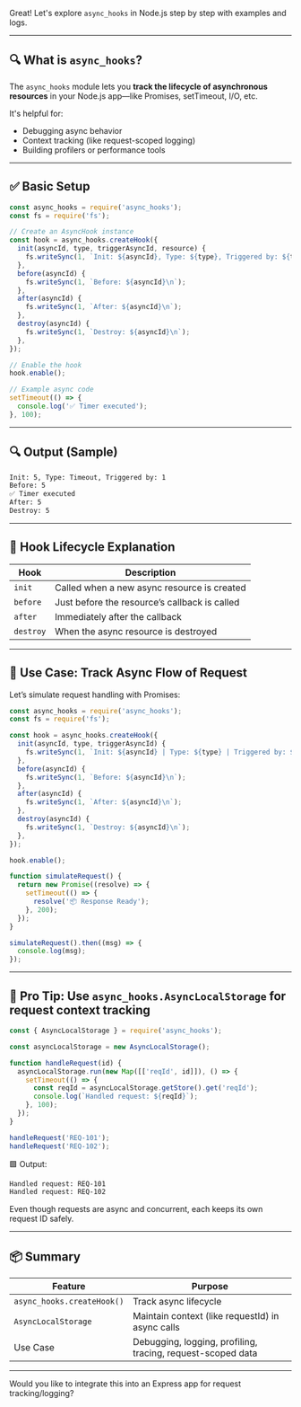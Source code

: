 Great! Let's explore `async_hooks` in Node.js step by step with examples and logs.

---

## 🔍 What is `async_hooks`?

The `async_hooks` module lets you **track the lifecycle of asynchronous resources** in your Node.js app—like Promises, setTimeout, I/O, etc.

It's helpful for:

* Debugging async behavior
* Context tracking (like request-scoped logging)
* Building profilers or performance tools

---

## ✅ Basic Setup

```js
const async_hooks = require('async_hooks');
const fs = require('fs');

// Create an AsyncHook instance
const hook = async_hooks.createHook({
  init(asyncId, type, triggerAsyncId, resource) {
    fs.writeSync(1, `Init: ${asyncId}, Type: ${type}, Triggered by: ${triggerAsyncId}\n`);
  },
  before(asyncId) {
    fs.writeSync(1, `Before: ${asyncId}\n`);
  },
  after(asyncId) {
    fs.writeSync(1, `After: ${asyncId}\n`);
  },
  destroy(asyncId) {
    fs.writeSync(1, `Destroy: ${asyncId}\n`);
  },
});

// Enable the hook
hook.enable();

// Example async code
setTimeout(() => {
  console.log('✅ Timer executed');
}, 100);
```

---

## 🔍 Output (Sample)

```bash
Init: 5, Type: Timeout, Triggered by: 1
Before: 5
✅ Timer executed
After: 5
Destroy: 5
```

---

## 🔄 Hook Lifecycle Explanation

| Hook      | Description                                   |
| --------- | --------------------------------------------- |
| `init`    | Called when a new async resource is created   |
| `before`  | Just before the resource’s callback is called |
| `after`   | Immediately after the callback                |
| `destroy` | When the async resource is destroyed          |

---

## 🧠 Use Case: Track Async Flow of Request

Let’s simulate request handling with Promises:

```js
const async_hooks = require('async_hooks');
const fs = require('fs');

const hook = async_hooks.createHook({
  init(asyncId, type, triggerAsyncId) {
    fs.writeSync(1, `Init: ${asyncId} | Type: ${type} | Triggered by: ${triggerAsyncId}\n`);
  },
  before(asyncId) {
    fs.writeSync(1, `Before: ${asyncId}\n`);
  },
  after(asyncId) {
    fs.writeSync(1, `After: ${asyncId}\n`);
  },
  destroy(asyncId) {
    fs.writeSync(1, `Destroy: ${asyncId}\n`);
  },
});

hook.enable();

function simulateRequest() {
  return new Promise((resolve) => {
    setTimeout(() => {
      resolve('📦 Response Ready');
    }, 200);
  });
}

simulateRequest().then((msg) => {
  console.log(msg);
});
```

---

## 🚀 Pro Tip: Use `async_hooks.AsyncLocalStorage` for request context tracking

```js
const { AsyncLocalStorage } = require('async_hooks');

const asyncLocalStorage = new AsyncLocalStorage();

function handleRequest(id) {
  asyncLocalStorage.run(new Map([['reqId', id]]), () => {
    setTimeout(() => {
      const reqId = asyncLocalStorage.getStore().get('reqId');
      console.log(`Handled request: ${reqId}`);
    }, 100);
  });
}

handleRequest('REQ-101');
handleRequest('REQ-102');
```

🟩 Output:

```bash
Handled request: REQ-101
Handled request: REQ-102
```

Even though requests are async and concurrent, each keeps its own request ID safely.

---

## 📦 Summary

| Feature                    | Purpose                                                     |
| -------------------------- | ----------------------------------------------------------- |
| `async_hooks.createHook()` | Track async lifecycle                                       |
| `AsyncLocalStorage`        | Maintain context (like requestId) in async calls            |
| Use Case                   | Debugging, logging, profiling, tracing, request-scoped data |

---

Would you like to integrate this into an Express app for request tracking/logging?
